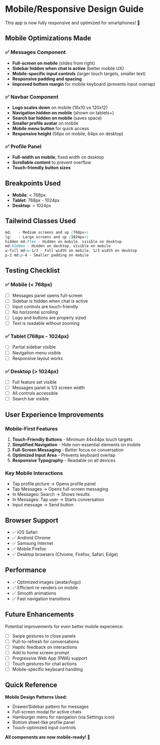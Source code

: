 # Mobile/Responsive Design Guide

This app is now fully responsive and optimized for smartphones! 📱

## Mobile Optimizations Made

### ✅ Messages Component
- **Full-screen on mobile** (slides from right)
- **Sidebar hidden when chat is active** (better mobile UX)
- **Mobile-specific input controls** (larger touch targets, smaller text)
- **Responsive padding and spacing**
- **Improved bottom margin** for mobile keyboard (prevents input overlap)

### ✅ Navbar Component
- **Logo scales down** on mobile (16x10 vs 120x12)
- **Navigation hidden on mobile** (shown on tablets+)
- **Search bar hidden on mobile** (saves space)
- **Smaller profile avatar** on mobile
- **Mobile menu button** for quick access
- **Responsive height** (56px on mobile, 64px on desktop)

### ✅ Profile Panel
- **Full-width on mobile**, fixed width on desktop
- **Scrollable content** to prevent overflow
- **Touch-friendly button sizes**

## Breakpoints Used

- **Mobile**: < 768px
- **Tablet**: 768px - 1024px  
- **Desktop**: > 1024px

## Tailwind Classes Used

```css
md:   - Medium screens and up (768px+)
lg:   - Large screens and up (1024px+)
hidden md:flex - Hidden on mobile, visible on desktop
md:hidden - Hidden on desktop, visible on mobile
w-full md:w-1/3 - Full width on mobile, 1/3 width on desktop
p-2 md:p-4 - Smaller padding on mobile
```

## Testing Checklist

### ✅ Mobile (< 768px)
- [ ] Messages panel opens full-screen
- [ ] Sidebar is hidden when chat is active
- [ ] Input controls are touch-friendly
- [ ] No horizontal scrolling
- [ ] Logo and buttons are properly sized
- [ ] Text is readable without zooming

### ✅ Tablet (768px - 1024px)
- [ ] Partial sidebar visible
- [ ] Navigation menu visible
- [ ] Responsive layout works

### ✅ Desktop (> 1024px)
- [ ] Full feature set visible
- [ ] Messages panel is 1/3 screen width
- [ ] All controls accessible
- [ ] Search bar visible

## User Experience Improvements

### Mobile-First Features
1. **Touch-Friendly Buttons** - Minimum 44x44px touch targets
2. **Simplified Navigation** - Hide non-essential elements on mobile
3. **Full-Screen Messaging** - Better focus on conversation
4. **Optimized Input Area** - Prevents keyboard overlap
5. **Responsive Typography** - Readable on all devices

### Key Mobile Interactions
- Tap profile picture → Opens profile panel
- Tap Messages → Opens full-screen messaging
- In Messages: Search → Shows results
- In Messages: Tap user → Starts conversation
- Input message → Send button

## Browser Support

- ✅ iOS Safari
- ✅ Android Chrome
- ✅ Samsung Internet
- ✅ Mobile Firefox
- ✅ Desktop browsers (Chrome, Firefox, Safari, Edge)

## Performance

- ✅ Optimized images (avatar/logo)
- ✅ Efficient re-renders on mobile
- ✅ Smooth animations
- ✅ Fast navigation transitions

## Future Enhancements

Potential improvements for even better mobile experience:
- [ ] Swipe gestures to close panels
- [ ] Pull-to-refresh for conversations
- [ ] Haptic feedback on interactions
- [ ] Add to home screen prompt
- [ ] Progressive Web App (PWA) support
- [ ] Touch gestures for chat actions
- [ ] Mobile-specific keyboard handling

## Quick Reference

**Mobile Design Patterns Used:**
- Drawer/Sidebar pattern for messages
- Full-screen modal for active chats
- Hamburger menu for navigation (via Settings icon)
- Bottom sheet-like profile panel
- Touch-optimized input controls

**All components are now mobile-ready! 🎉**

